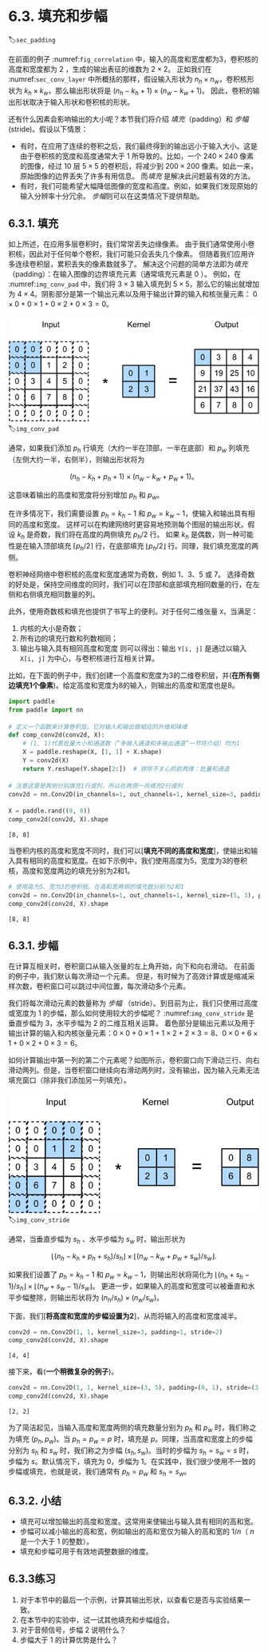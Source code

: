 # 6.3. 填充和步幅
:label:`sec_padding`

在前面的例子 :numref:`fig_correlation` 中，输入的高度和宽度都为$3$，卷积核的高度和宽度都为 $2$ ，生成的输出表征的维数为 $2\times2$。
正如我们在 :numref:`sec_conv_layer` 中所概括的那样，假设输入形状为 $n_h\times n_w$，卷积核形状为 $k_h\times k_w$，那么输出形状将是 $(n_h-k_h+1) \times (n_w-k_w+1)$。
因此，卷积的输出形状取决于输入形状和卷积核的形状。

还有什么因素会影响输出的大小呢？本节我们将介绍 *填充*（padding）和 *步幅* (stride)。假设以下情景：
- 有时，在应用了连续的卷积之后，我们最终得到的输出远小于输入大小。这是由于卷积核的宽度和高度通常大于 $1$ 所导致的。比如，一个 $240 \times 240$ 像素的图像，经过 $10$ 层 $5 \times 5$ 的卷积后，将减少到 $200 \times 200$ 像素。如此一来，原始图像的边界丢失了许多有用信息。 而*填充* 是解决此问题最有效的方法。
- 有时，我们可能希望大幅降低图像的宽度和高度。例如，如果我们发现原始的输入分辨率十分冗余。 *步幅*则可以在这类情况下提供帮助。



## 6.3.1. 填充

如上所述，在应用多层卷积时，我们常常丢失边缘像素。
由于我们通常使用小卷积核，因此对于任何单个卷积，我们可能只会丢失几个像素。
但随着我们应用许多连续卷积层，累积丢失的像素数就多了。
解决这个问题的简单方法即为*填充*（padding）：在输入图像的边界填充元素（通常填充元素是 $0$ ）。
例如，在 :numref:`img_conv_pad` 中，我们将 $3 \times 3$ 输入填充到 $5 \times 5$，那么它的输出就增加为 $4 \times 4$。阴影部分是第一个输出元素以及用于输出计算的输入和核张量元素：
$0\times0+0\times1+0\times2+0\times3=0$。

![带填充的二维互相关。](../img/conv-pad.svg)
:label:`img_conv_pad`

通常，如果我们添加 $p_h$ 行填充（大约一半在顶部，一半在底部）和 $p_w$ 列填充（左侧大约一半，右侧半），则输出形状将为

$$(n_h-k_h+p_h+1)\times(n_w-k_w+p_w+1)。$$

这意味着输出的高度和宽度将分别增加 $p_h$ 和 $p_w$。

在许多情况下，我们需要设置 $p_h=k_h-1$ 和 $p_w=k_w-1$，使输入和输出具有相同的高度和宽度。
这样可以在构建网络时更容易地预测每个图层的输出形状。假设 $k_h$ 是奇数，我们将在高度的两侧填充 $p_h/2$ 行。
如果 $k_h$ 是偶数，则一种可能性是在输入顶部填充 $\lceil p_h/2\rceil$ 行，在底部填充 $\lfloor p_h/2\rfloor$ 行。同理，我们填充宽度的两侧。

卷积神经网络中卷积核的高度和宽度通常为奇数，例如 1、3、5 或 7。
选择奇数的好处是，保持空间维度的同时，我们可以在顶部和底部填充相同数量的行，在左侧和右侧填充相同数量的列。

此外，使用奇数核和填充也提供了书写上的便利。对于任何二维张量 `X`，当满足：
1. 内核的大小是奇数；
2. 所有边的填充行数和列数相同；
3. 输出与输入具有相同高度和宽度
则可以得出：输出 `Y[i, j]` 是通过以输入 `X[i, j]` 为中心，与卷积核进行互相关计算。

比如，在下面的例子中，我们创建一个高度和宽度为3的二维卷积层，并(**在所有侧边填充1个像素**)。给定高度和宽度为8的输入，则输出的高度和宽度也是8。



```python
import paddle
from paddle import nn

# 定义一个函数来计算卷积层。它对输入和输出做相应的升维和降维
def comp_conv2d(conv2d, X):
    # (1, 1)代表批量大小和通道数（“多输入通道和多输出通道”一节将介绍）均为1
    X = paddle.reshape(X, [1, 1] + X.shape)
    Y = conv2d(X)
    return Y.reshape(Y.shape[2:])  # 排除不关心的前两维：批量和通道

# 注意这里是两侧分别填充1行或列，所以在两侧一共填充2行或列
conv2d = nn.Conv2D(in_channels=1, out_channels=1, kernel_size=3, padding=1)

X = paddle.rand((8, 8))
comp_conv2d(conv2d, X).shape
```




    [8, 8]



当卷积内核的高度和宽度不同时，我们可以[**填充不同的高度和宽度**]，使输出和输入具有相同的高度和宽度。在如下示例中，我们使用高度为5，宽度为3的卷积核，高度和宽度两边的填充分别为2和1。



```python
# 使用高为5、宽为3的卷积核。在高和宽两侧的填充数分别为2和1
conv2d = nn.Conv2D(in_channels=1, out_channels=1, kernel_size=(5, 3), padding=(2, 1))
comp_conv2d(conv2d, X).shape
```




    [8, 8]



## 6.3.1. 步幅

在计算互相关时，卷积窗口从输入张量的左上角开始，向下和向右滑动。
在前面的例子中，我们默认每次滑动一个元素。
但是，有时候为了高效计算或是缩减采样次数，卷积窗口可以跳过中间位置，每次滑动多个元素。

我们将每次滑动元素的数量称为 *步幅* （stride）。到目前为止，我们只使用过高度或宽度为 $1$ 的步幅，那么如何使用较大的步幅呢？
:numref:`img_conv_stride` 是垂直步幅为 $3$，水平步幅为 $2$ 的二维互相关运算。
着色部分是输出元素以及用于输出计算的输入和内核张量元素：$0\times0+0\times1+1\times2+2\times3=8$、$0\times0+6\times1+0\times2+0\times3=6$。

如何计算输出中第一列的第二个元素呢？如图所示，卷积窗口向下滑动三行、向右滑动两列。但是，当卷积窗口继续向右滑动两列时，没有输出，因为输入元素无法填充窗口（除非我们添加另一列填充）。

![垂直步幅为 $3$，水平步幅为 $2$ 的二维互相关运算。](../img/conv-stride.svg)
:label:`img_conv_stride`

通常，当垂直步幅为 $s_h$ 、水平步幅为 $s_w$ 时，输出形状为

$$\lfloor(n_h-k_h+p_h+s_h)/s_h\rfloor \times \lfloor(n_w-k_w+p_w+s_w)/s_w\rfloor.$$

如果我们设置了 $p_h=k_h-1$ 和 $p_w=k_w-1$，则输出形状将简化为 $\lfloor(n_h+s_h-1)/s_h\rfloor \times \lfloor(n_w+s_w-1)/s_w\rfloor$。
更进一步，如果输入的高度和宽度可以被垂直和水平步幅整除，则输出形状将为 $(n_h/s_h) \times (n_w/s_w)$。

下面，我们[**将高度和宽度的步幅设置为2**]，从而将输入的高度和宽度减半。



```python
conv2d = nn.Conv2D(1, 1, kernel_size=3, padding=1, stride=2)
comp_conv2d(conv2d, X).shape
```




    [4, 4]



接下来，看(**一个稍微复杂的例子**)。



```python
conv2d = nn.Conv2D(1, 1, kernel_size=(3, 5), padding=(0, 1), stride=(3, 4))
comp_conv2d(conv2d, X).shape
```




    [2, 2]



为了简洁起见，当输入高度和宽度两侧的填充数量分别为 $p_h$ 和 $p_w$ 时，我们称之为填充 $(p_h, p_w)$。当 $p_h = p_w = p$ 时，填充是 $p$。同理，当高度和宽度上的步幅分别为 $s_h$ 和 $s_w$ 时，我们称之为步幅 $(s_h, s_w)$。当时的步幅为 $s_h = s_w = s$ 时，步幅为 $s$。默认情况下，填充为 0，步幅为 1。在实践中，我们很少使用不一致的步幅或填充，也就是说，我们通常有 $p_h = p_w$ 和 $s_h = s_w$。


## 6.3.2. 小结

* 填充可以增加输出的高度和宽度。这常用来使输出与输入具有相同的高和宽。
* 步幅可以减小输出的高和宽，例如输出的高和宽仅为输入的高和宽的 $1/n$（ $n$ 是一个大于 $1$ 的整数）。
* 填充和步幅可用于有效地调整数据的维度。

## 6.3.3练习

1. 对于本节中的最后一个示例，计算其输出形状，以查看它是否与实验结果一致。
1. 在本节中的实验中，试一试其他填充和步幅组合。
1. 对于音频信号，步幅 $2$ 说明什么？
1. 步幅大于 $1$ 的计算优势是什么？

